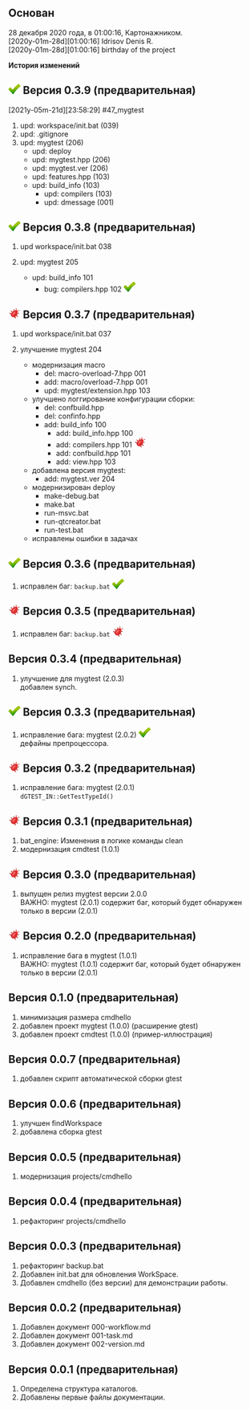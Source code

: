 
Основан
-------
28 декабря 2020 года, в 01:00:16, Картонажником.  
[2020y-01m-28d][01:00:16] Idrisov Denis R.  
[2020y-01m-28d][01:00:16] birthday of the project  

**История изменений**  

[![V]][0] **Версия 0.3.9 (предварительная)**  
----------------------------------
[2021y-05m-21d][23:58:29] #47_mygtest  
1) upd: workspace/init.bat      (039)  
2) upd: .gitignore  
3) upd: mygtest                 (206)  
     - upd: deploy  
     - upd: mygtest.hpp         (206)  
     - upd: mygtest.ver         (206)  
     - upd: features.hpp        (103)  
     - upd: build_info          (103)  
       - upd: compilers         (103)  
       - upd: dmessage          (001)  

[![V]][0] **Версия 0.3.8 (предварительная)**  
----------------------------------
1) upd workspace/init.bat        038  

2) upd: mygtest                205  
     - upd: build_info           101  
       - bug: compilers.hpp        102 [![V]][0]  


[![B]][0] **Версия 0.3.7 (предварительная)**  
----------------------------------
1) upd workspace/init.bat        037  

2) улучшение mygtest             204  
   - модернизация macro
     - del: macro-overload-7.hpp   001  
     - add: macro/overload-7.hpp   001  
     - upd: mygtest/extension.hpp  103
   - улучшено логгирование конфигурации сборки:  
     - del: confbuild.hpp  
     - del: confinfo.hpp  
     - add: build_info           100  
       - add: build_info.hpp       100  
       - add: compilers.hpp        101 [![B]][0]  
       - add: confbuild.hpp        101  
       - add: view.hpp             103  
   - добавлена версия mygtest:  
     - add: mygtest.ver          204  
   - модернизирован deploy  
     - make-debug.bat  
     - make.bat  
     - run-msvc.bat  
     - run-qtcreator.bat  
     - run-test.bat  
   - исправлены ошибки в задачах  


[![V]][0] **Версия 0.3.6 (предварительная)**  
----------------------------------
1) исправлен баг: `backup.bat` [![V]][0]  

[![B]][0] **Версия 0.3.5 (предварительная)**  
----------------------------------
1) исправлен баг: `backup.bat` [![B]][0]  

**Версия 0.3.4 (предварительная)**  
----------------------------------
1) улучшение для mygtest (2.0.3)  
   добавлен synch.  

[![V]][0] **Версия 0.3.3 (предварительная)**  
----------------------------------
1) исправление бага: mygtest (2.0.2) [![V]][0]  
   дефайны препроцессора.  

[![B]][0] **Версия 0.3.2 (предварительная)**  
----------------------------------
1) исправление бага: mygtest (2.0.1)  
   `dGTEST_IN::GetTestTypeId()`  

[![B]][0] **Версия 0.3.1 (предварительная)**  
----------------------------------
1) bat_engine: Изменения в логике команды clean  
2) модернизация cmdtest (1.0.1)  

[![B]][0] **Версия 0.3.0 (предварительная)**  
----------------------------------
1) выпущен релиз mygtest версии 2.0.0  
ВАЖНО: mygtest (2.0.1) содержит баг, 
который будет обнаружен только в версии (2.0.1)  

[![B]][0] **Версия 0.2.0 (предварительная)**  
----------------------------------
1) исправление бага в mygtest (1.0.1)  
ВАЖНО: mygtest (1.0.1) содержит баг, 
который будет обнаружен только в версии (2.0.1)  

**Версия 0.1.0 (предварительная)**  
----------------------------------
1) минимизация размера cmdhello  
2) добавлен проект mygtest (1.0.0) (расширение gtest)  
3) добавлен проект cmdtest (1.0.0) (пример-иллюстрация)  

**Версия 0.0.7 (предварительная)**  
----------------------------------
1) добавлен скрипт автоматической сборки gtest  

**Версия 0.0.6 (предварительная)**  
----------------------------------
1) улучшен findWorkspace  
2) добавлена сборка gtest  

**Версия 0.0.5 (предварительная)**  
----------------------------------
1) модернизация projects/cmdhello  

**Версия 0.0.4 (предварительная)**  
----------------------------------
1) рефакторинг projects/cmdhello  

**Версия 0.0.3 (предварительная)**  
----------------------------------
1) рефакторинг backup.bat
2) Добавлен init.bat для обновления WorkSpace.  
3) Добавлен cmdhello (без версии) для демонстрации работы.  

**Версия 0.0.2 (предварительная)**  
----------------------------------
1) Добавлен документ 000-workflow.md  
2) Добавлен документ 001-task.md  
3) Добавлен документ 002-version.md  

**Версия 0.0.1 (предварительная)**  
----------------------------------
1) Определена структура каталогов.  
2) Добавлены первые файлы документации.  

[0]: #history      "история workspace"  
[B]: images/bug.png      "2021y-05m-17d"
[V]: images/success.png  "2021y-05m-17d"